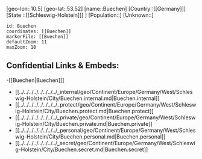 ﻿---
location: [53.52,10.5]
mapzoom: [7,12] 
mapmarker: city 
type: City
tags:
- geo/City


SpocWebEntityId: 29429
isDeleted: false
confidential: public

---
[geo-lon::10.5]
[geo-lat::53.52]
[name::Buechen]
[Country::[[Germany]]]
[State ::[[Schleswig-Holstein]]] ]
[Population::]
[Unknown::]


```leaflet
id: Buechen
coordinates: [[Buechen]]
markerFile: [[Buechen]]
defaultZoom: 11 
maxZoom: 18
```


## Confidential Links & Embeds: 
-[[Buechen|Buechen]]] 
- [[../../../../../../../../_internal/geo/Continent/Europe/Germany/West/Schleswig-Holstein/City/Buechen.internal.md|Buechen.internal]] 
- [[../../../../../../../../_protect/geo/Continent/Europe/Germany/West/Schleswig-Holstein/City/Buechen.protect.md|Buechen.protect]] 
- [[../../../../../../../../_private/geo/Continent/Europe/Germany/West/Schleswig-Holstein/City/Buechen.private.md|Buechen.private]] 
- [[../../../../../../../../_personal/geo/Continent/Europe/Germany/West/Schleswig-Holstein/City/Buechen.personal.md|Buechen.personal]] 
- [[../../../../../../../../_secret/geo/Continent/Europe/Germany/West/Schleswig-Holstein/City/Buechen.secret.md|Buechen.secret]] 
